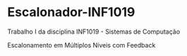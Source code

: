 # Escalonador-INF1019
Trabalho I da disciplina INF1019 - Sistemas de Computação

Escalonamento em Múltiplos Níveis com Feedback
